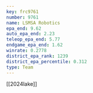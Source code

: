 ```yaml
---
key: frc9761
number: 9761
name: LSMSA Robotics
epa_end: 9.62
auto_epa_end: 2.23
teleop_epa_end: 5.77
endgame_epa_end: 1.62
winrate: 0.2778
district_epa_rank: 1239
district_epa_percentile: 0.312
type: Team
---
```

[[2024lake]]
